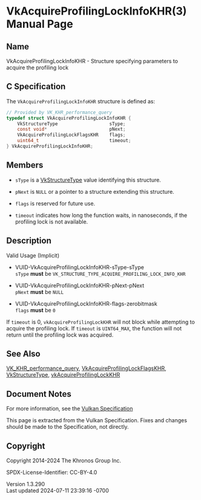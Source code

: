 # VkAcquireProfilingLockInfoKHR(3) Manual Page

## Name

VkAcquireProfilingLockInfoKHR - Structure specifying parameters to
acquire the profiling lock



## <a href="#_c_specification" class="anchor"></a>C Specification

The `VkAcquireProfilingLockInfoKHR` structure is defined as:

``` c
// Provided by VK_KHR_performance_query
typedef struct VkAcquireProfilingLockInfoKHR {
    VkStructureType                   sType;
    const void*                       pNext;
    VkAcquireProfilingLockFlagsKHR    flags;
    uint64_t                          timeout;
} VkAcquireProfilingLockInfoKHR;
```

## <a href="#_members" class="anchor"></a>Members

- `sType` is a [VkStructureType](https://registry.khronos.org/vulkan/specs/1.3-extensions/man/html/VkStructureType.html) value identifying
  this structure.

- `pNext` is `NULL` or a pointer to a structure extending this
  structure.

- `flags` is reserved for future use.

- `timeout` indicates how long the function waits, in nanoseconds, if
  the profiling lock is not available.

## <a href="#_description" class="anchor"></a>Description

Valid Usage (Implicit)

- <a href="#VUID-VkAcquireProfilingLockInfoKHR-sType-sType"
  id="VUID-VkAcquireProfilingLockInfoKHR-sType-sType"></a>
  VUID-VkAcquireProfilingLockInfoKHR-sType-sType  
  `sType` **must** be
  `VK_STRUCTURE_TYPE_ACQUIRE_PROFILING_LOCK_INFO_KHR`

- <a href="#VUID-VkAcquireProfilingLockInfoKHR-pNext-pNext"
  id="VUID-VkAcquireProfilingLockInfoKHR-pNext-pNext"></a>
  VUID-VkAcquireProfilingLockInfoKHR-pNext-pNext  
  `pNext` **must** be `NULL`

- <a href="#VUID-VkAcquireProfilingLockInfoKHR-flags-zerobitmask"
  id="VUID-VkAcquireProfilingLockInfoKHR-flags-zerobitmask"></a>
  VUID-VkAcquireProfilingLockInfoKHR-flags-zerobitmask  
  `flags` **must** be `0`

If `timeout` is 0, `vkAcquireProfilingLockKHR` will not block while
attempting to acquire the profiling lock. If `timeout` is `UINT64_MAX`,
the function will not return until the profiling lock was acquired.

## <a href="#_see_also" class="anchor"></a>See Also

[VK_KHR_performance_query](https://registry.khronos.org/vulkan/specs/1.3-extensions/man/html/VK_KHR_performance_query.html),
[VkAcquireProfilingLockFlagsKHR](https://registry.khronos.org/vulkan/specs/1.3-extensions/man/html/VkAcquireProfilingLockFlagsKHR.html),
[VkStructureType](https://registry.khronos.org/vulkan/specs/1.3-extensions/man/html/VkStructureType.html),
[vkAcquireProfilingLockKHR](https://registry.khronos.org/vulkan/specs/1.3-extensions/man/html/vkAcquireProfilingLockKHR.html)

## <a href="#_document_notes" class="anchor"></a>Document Notes

For more information, see the <a
href="https://registry.khronos.org/vulkan/specs/1.3-extensions/html/vkspec.html#VkAcquireProfilingLockInfoKHR"
target="_blank" rel="noopener">Vulkan Specification</a>

This page is extracted from the Vulkan Specification. Fixes and changes
should be made to the Specification, not directly.

## <a href="#_copyright" class="anchor"></a>Copyright

Copyright 2014-2024 The Khronos Group Inc.

SPDX-License-Identifier: CC-BY-4.0

Version 1.3.290  
Last updated 2024-07-11 23:39:16 -0700
